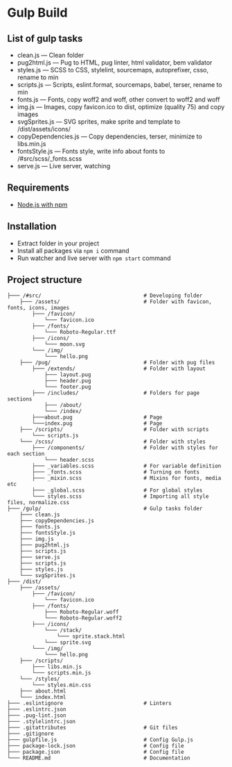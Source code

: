 # Gulp Build

## List of gulp tasks

- clean.js — Clean folder
- pug2html.js — Pug to HTML, pug linter, html validator, bem validator
- styles.js — SCSS to CSS, stylelint, sourcemaps, autoprefixer, csso, rename to min
- scripts.js — Scripts, eslint.format, sourcemaps, babel, terser, rename to min
- fonts.js — Fonts, copy woff2 and woff, other convert to woff2 and woff
- img.js — Images, copy favicon.ico to dist, optimize (quality 75) and copy images
- svgSprites.js — SVG sprites, make sprite and template to /dist/assets/icons/
- copyDependencies.js — Copy dependencies, terser, minimize to libs.min.js
- fontsStyle.js — Fonts style, write info about fonts to /#src/scss/_fonts.scss
- serve.js — Live server, watching

## Requirements

- [Node.js with npm](https://nodejs.org/en/)

## Installation

- Extract folder in your project
- Install all packages via `npm i` command
- Run watcher and live server with `npm start` command

## Project structure
```
├─── /#src/                                 # Developing folder
    ├─── /assets/                           # Folder with favicon, fonts, icons, images
        ├─── /favicon/
            └─── favicon.ico
        ├─── /fonts/
            └─── Roboto-Regular.ttf
        ├─── /icons/
            └─── moon.svg
        └─── /img/
            └─── hello.png
    ├─── /pug/                              # Folder with pug files
        ├─── /extends/                      # Folder with layout
            ├─── layout.pug
            ├─── header.pug
            └─── footer.pug
        ├─── /includes/                     # Folders for page sections
            ├─── /about/
            └─── /index/
        ├───about.pug                       # Page
        └───index.pug                       # Page
    ├─── /scripts/                          # Folder with scripts
        └─── scripts.js
    └─── /scss/                             # Folder with styles
        ├─── /components/                   # Folder with styles for each section
            └─── header.scss
        ├─── _variables.scss                # For variable definition
        ├─── _fonts.scss                    # Turning on fonts
        ├─── _mixin.scss                    # Mixins for fonts, media etc
        ├─── _global.scss                   # For global styles
        └─── styles.scss                    # Importing all style files, normalize.css
├─── /gulp/                                 # Gulp tasks folder
    ├─── clean.js
    ├─── copyDependencies.js
    ├─── fonts.js
    ├─── fontsStyle.js
    ├─── img.js
    ├─── pug2html.js
    ├─── scripts.js
    ├─── serve.js
    ├─── scripts.js
    ├─── styles.js
    └─── svgSprites.js
├─── /dist/
    ├─── /assets/
        ├─── /favicon/
            └─── favicon.ico
        ├─── /fonts/
            ├─── Roboto-Regular.woff
            └─── Roboto-Regular.woff2
        ├─── /icons/
            └─── /stack/
                └─── sprite.stack.html
            └─── sprite.svg
        └─── /img/
            └─── hello.png
    ├─── /scripts/
        ├─── libs.min.js
        └─── scripts.min.js
    └─── /styles/
        └─── styles.min.css
    ├─── about.html
    └─── index.html
├─── .eslintignore                          # Linters
├─── .eslintrc.json
├─── .pug-lint.json
├─── .stylelintrc.json
├─── .gitattributes                         # Git files
├─── .gitignore
├─── gulpfile.js                            # Config Gulp.js
├─── package-lock.json                      # Config file
├─── package.json                           # Config file
└─── README.md                              # Documentation
```

